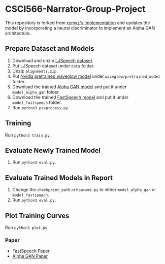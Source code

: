 # CSCI566-Narrator-Group-Project
This repository is forked from [xcmyz's implementation]((https://github.com/xcmyz/FastSpeech)) and updates the model by
incorporating a neural discriminator to implement an Alpha GAN architecture. 

## Prepare Dataset and Models
1. Download and unzip [LJSpeech dataset](https://keithito.com/LJ-Speech-Dataset/).
2. Put LJSpeech dataset under `data` folder.
3. Unzip `alignments.zip`.
4. Put [Nvidia pretrained waveglow model](https://drive.google.com/file/d/1WN1IIpEIW_fW4CMT8K8Gb9K4JCz0ks-S/view?usp=sharing) under `waveglow/pretrained_model` folder.
5. Download the trained [Alpha GAN model](https://drive.google.com/file/d/1e4fFZqXBUiArT-A2knKTJVbTHAgwISvs/view?usp=sharing) and put it under `model_alpha_gan` folder.
6. Download the trained [FastSpeech model](https://drive.google.com/file/d/1jNTwF1achfLva-d-8rXs8uGQ1-q9Yp9b/view?usp=sharing) and put it under `model_fastspeech` folder.
7. Run `python3 preprocess.py`.

## Training
Run `python3 train.py`.

## Evaluate Newly Trained Model
1. Run `python3 eval.py`. 

## Evaluate Trained Models in Report
1. Change the `checkpoint_path` in `hparams.py` to either `model_alpha_gan` or `model_fastspeech`.
2. Run `python3 eval.py`. 

## Plot Training Curves
Run `python3 plot.py`

### Paper
- [FastSpeech Paper](https://arxiv.org/abs/1905.09263)
- [Alpha GAN Paper](https://arxiv.org/abs/1807.10088)
